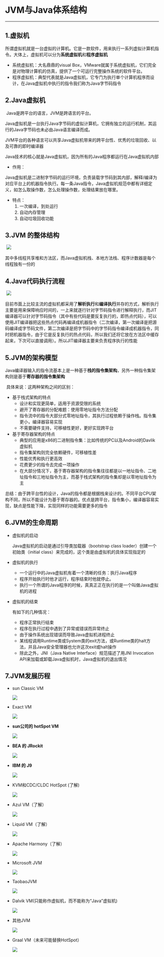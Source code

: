 # JVM与Java体系结构

---

## 1.虚拟机

​	所谓虚拟机就是一台虚拟的计算机。它是一款软件，用来执行一系列虚拟计算机指令。大体上，虚拟机可以分为**系统虚拟机**和**程序虚拟机**

- 系统虚拟机：大名鼎鼎的visual Box，VMware就属于系统虚拟机，它们完全是对物理计算机的仿真，提供了一个可运行完整操作系统的软件平台。
- 程序虚拟机：典型代表就是Java虚拟机，它专门为执行单个计算机程序而设计，在Java虚拟机中执行的指令我们称为Java字节码指令

## 2.Java虚拟机

​	Java是跨平台的语言，JVM是跨语言的平台。

​	Java虚拟机是一台执行Java字节码的虚拟计算机，它拥有独立的运行机制，其运行的Java字节码也未必由Java语言编译而成。

​	JVM平台的各种语言可以共享Java虚拟机带来的跨平台性、优秀的垃圾回收、以及可靠的即时编译器

​	Java技术的核心就是Java虚拟机，因为所有的Java程序都运行在Java虚拟机内部

- 作用：

​		Java虚拟机是二进制字节码的运行环境，负责装载字节码到其内部，解释/编译为对应平台上的机器指令执行。每一条Java指令，Java虚拟机规范中都有详细定义，如怎么取操作数，怎么处理操作数，处理结果放在哪里。

- 特点：
  1. 一次编译，到处运行
  2. 自动内存管理
  3. 自动垃圾回收功能

## 3.JVM 的整体结构

​	![](/images/01.png)

​	其中多线程共享堆和方法区，而Java虚拟机栈、本地方法栈、程序计数器是每个线程独有一份的

## 4.Java代码执行流程

​	![](/images/02.png)

​	目前市面上比较主流的虚拟机都采用了**解析执行**和**编译执行**并存的方式，解析执行主要是用来保障响应时间的，一上来就逐行针对字节码指令进行解释执行，而JIT编译器可以针对字节码指令（其中有些代码是要反复执行的，即热点代码），可以使用JIT编译器把这些热点代码再编译成机器指令（二次编译，第一次编译是把源码编译成字节码文件，第二次编译是把字节码中的字节码指令编译成机器指令，同时把机器指令，由于它是反复执行的热点代码，所以我们还将它放在方法区中缓存起来，下次可以直接调用）。所以JIT编译器主要来负责程序执行的性能

## 5.JVM的架构模型

​	Java编译器输入的指令流基本上是一种基于**栈的指令集架构**，另外一种指令集架构则是基于**寄存器的指令集架构**

​	具体来说：这两种架构之间的区别：

- 基于栈式架构的特点
  - 设计和实现更简单，适用于资源受限的系统
  - 避开了寄存器的分配难题：使用零地址指令方法分配
  - 指令流中的指令大部分式零地址指令，其执行过程依赖于操作栈。指令集更小，编译器容易实现
  - 不需要硬件支持，可移植性更好，更好实现跨平台
- 基于寄存器架构的特点
  - 典型的应用是x86的二进制指令集：比如传统的PC以及Android的Davlik虚拟机
  - 指令集架构则完全依赖硬件，可移植性差
  - 性能优秀和执行更高效
  - 花费更少的指令去完成一项操作
  - 在大部分情况下，基于寄存器架构的指令集往往都是以一地址指令、二地址指令和三地址指令为主，而基于栈式架构的指令集却是以零地址指令为主

总结：由于跨平台性的设计，Java的指令都是根据栈来设计的。不同平台CPU架构不同，所以不能设计为基于寄存器的。优点是跨平台，指令集小，编译器容易实现，缺点是性能下降，实现同样的功能需要更多的指令

## 6.JVM的生命周期

- 虚拟机的启动

  Java虚拟机的启动是通过引导类加载器（bootstrap class loader）创建一个初始类（initial class）来完成的，这个类是由虚拟机的具体实现指定的

- 虚拟机的执行

  - 一个运行中的Java虚拟机有着一个清晰的任务：执行Java程序
  - 程序开始执行时他才运行，程序结束时他就停止。
  - 执行一个所谓的Java程序的时候，真真正正在执行的是一个叫做Java虚拟机的进程

- 虚拟机的结束

  有如下的几种情况：

  - 程序正常执行结束
  - 程序在执行过程中遇到了异常或错误而异常终止
  - 由于操作系统出现错误而导致Java虚拟机进程终止
  - 某线程调用Runtime类或System类的exit方法，或Runtime类的halt方法，并且Java安全管理器也允许这次exit或halt操作
  - 除此之外，JNI（Java Native Interface）规范描述了用JNI Invocation API来加载或卸载Java虚拟机时，Java虚拟机的退出情况

## 7.JVM发展历程

- sun Classic VM

  ![](/images/03.png)

- Exact VM

  ![](/images/04.png)

- **sun公司的 hotSpot VM**

  ![](/images/05.png)

- **BEA 的 JRockit**

  ![](/images/06.png)

- **IBM 的 J9**

  ![](/images/07.png)

- KVM和CDC/CLDC HotSpot (了解)

  ![](/images/08.png)

- Azul VM（了解）

  ![](/images/09.png)

- Liquid VM（了解）

  ![](/images/10.png)

- Apache Harmony（了解）

  ![](/images/11.png)

- Microsoft JVM

  ![](/images/12.png)

- TaobaoJVM

  ![](/images/13.png)

- Dalvik VM(只能称作虚拟机，而不能称为“Java”虚拟机)

  ![](/images/14.png)

- 其他JVM

  ![](/images/15.png)

- Graal VM（未来可能替换HotSpot）

  ![](/images/16.png)


